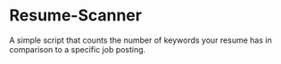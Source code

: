 # Resume-Scanner
A simple script that counts the number of keywords your resume has in comparison to a specific job posting.
